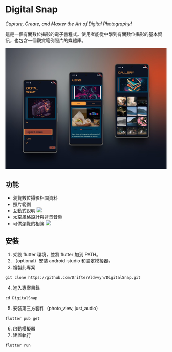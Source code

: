 # Digital Snap

_Capture, Create, and Master the Art of Digital Photography!_

這是一個有關數位攝影的電子書程式。使用者能從中學到有關數位攝影的基本資訊，也包含一個觀賞範例照片的媒體庫。

![](https://github.com/DrifterAldvvyn/DigitalSnap/blob/c9137562bf5f5241457f8cdbb36ed4d1698d83d3/demo/mockup.jpeg?raw=true)
## 功能

- 瀏覽數位攝影相關資料
- 照片範例
- 互動式說明
![](https://github.com/DrifterAldvvyn/DigitalSnap/blob/c9137562bf5f5241457f8cdbb36ed4d1698d83d3/demo/slider_crop.gif?raw=true)
- 太空風格設計與背景音樂
- 可供瀏覽的相簿
![](https://github.com/DrifterAldvvyn/DigitalSnap/blob/c9137562bf5f5241457f8cdbb36ed4d1698d83d3/demo/viewer_crop.gif?raw=true)
## 安裝

1. 架設 flutter 環境，並將 flutter 加到 PATH。
2. （optional）安裝 android-studio 和設定模擬器。
3. 複製此專案

```
git clone https://github.com/DrifterAldvvyn/DigitalSnap.git
```

4. 進入專案目錄 

```
cd DigitalSnap
```

5. 安裝第三方套件（photo_view, just_audio）

```
flutter pub get
```

6. 啟動模擬器
7. 建置執行

```
flutter run
```

